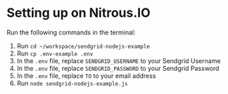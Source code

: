 # Setting up on Nitrous.IO

Run the following commands in the terminal:

1. Run `cd ~/workspace/sendgrid-nodejs-example`
2. Run `cp .env-example .env`
3. In the `.env` file, replace `SENDGRID_USERNAME` to your Sendgrid Username
4. In the `.env` file, replace `SENDGRID_PASSWORD` to your Sendgrid Password
5. In the `.env` file, replace `TO` to your email address
6. Run `node sendgrid-nodejs-example.js`
